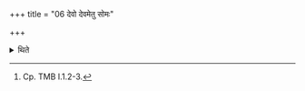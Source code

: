 +++
title = "06 देवो देवमेतु सोमः"

+++

<details><summary>थिते</summary>

6. With devo devametu somaḥ...[^1] he should proceed further.


[^1]: Cp. TMB I.1.2-3.
</details>
